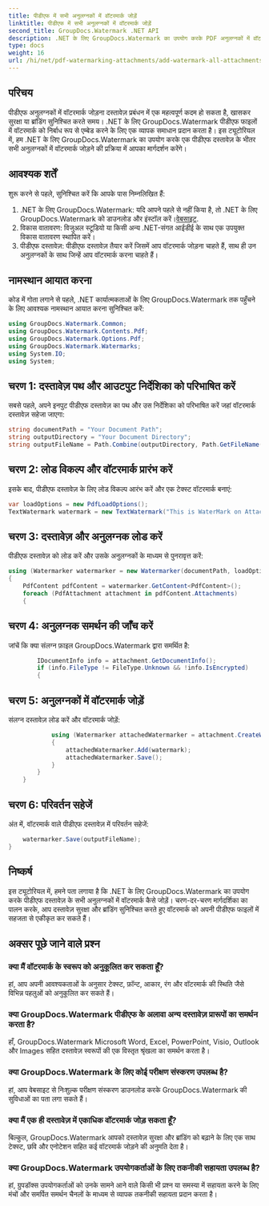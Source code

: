 ```yaml
---
title: पीडीएफ में सभी अनुलग्नकों में वॉटरमार्क जोड़ें
linktitle: पीडीएफ में सभी अनुलग्नकों में वॉटरमार्क जोड़ें
second_title: GroupDocs.Watermark .NET API
description: .NET के लिए GroupDocs.Watermark का उपयोग करके PDF अनुलग्नकों में वॉटरमार्क जोड़ने का तरीका जानें। अपने दस्तावेज़ों को कस्टम वॉटरमार्क से आसानी से सुरक्षित करें।
type: docs
weight: 16
url: /hi/net/pdf-watermarking-attachments/add-watermark-all-attachments-pdf/
---
```

## परिचय
पीडीएफ अनुलग्नकों में वॉटरमार्क जोड़ना दस्तावेज़ प्रबंधन में एक महत्वपूर्ण कदम हो सकता है, खासकर सुरक्षा या ब्रांडिंग सुनिश्चित करते समय। .NET के लिए GroupDocs.Watermark पीडीएफ फाइलों में वॉटरमार्क को निर्बाध रूप से एम्बेड करने के लिए एक व्यापक समाधान प्रदान करता है। इस ट्यूटोरियल में, हम .NET के लिए GroupDocs.Watermark का उपयोग करके एक पीडीएफ दस्तावेज़ के भीतर सभी अनुलग्नकों में वॉटरमार्क जोड़ने की प्रक्रिया में आपका मार्गदर्शन करेंगे।
## आवश्यक शर्तें
शुरू करने से पहले, सुनिश्चित करें कि आपके पास निम्नलिखित हैं:
1.  .NET के लिए GroupDocs.Watermark: यदि आपने पहले से नहीं किया है, तो .NET के लिए GroupDocs.Watermark को डाउनलोड और इंस्टॉल करें।[वेबसाइट](https://releases.groupdocs.com/Watermark/net/).
2. विकास वातावरण: विजुअल स्टूडियो या किसी अन्य .NET-संगत आईडीई के साथ एक उपयुक्त विकास वातावरण स्थापित करें।
3. पीडीएफ दस्तावेज़: पीडीएफ दस्तावेज़ तैयार करें जिसमें आप वॉटरमार्क जोड़ना चाहते हैं, साथ ही उन अनुलग्नकों के साथ जिन्हें आप वॉटरमार्क करना चाहते हैं।

## नामस्थान आयात करना
कोड में गोता लगाने से पहले, .NET कार्यात्मकताओं के लिए GroupDocs.Watermark तक पहुँचने के लिए आवश्यक नामस्थान आयात करना सुनिश्चित करें:
```csharp
using GroupDocs.Watermark.Common;
using GroupDocs.Watermark.Contents.Pdf;
using GroupDocs.Watermark.Options.Pdf;
using GroupDocs.Watermark.Watermarks;
using System.IO;
using System;
```
## चरण 1: दस्तावेज़ पथ और आउटपुट निर्देशिका को परिभाषित करें
सबसे पहले, अपने इनपुट पीडीएफ दस्तावेज़ का पथ और उस निर्देशिका को परिभाषित करें जहां वॉटरमार्क दस्तावेज़ सहेजा जाएगा:
```csharp
string documentPath = "Your Document Path";
string outputDirectory = "Your Document Directory";
string outputFileName = Path.Combine(outputDirectory, Path.GetFileName(documentPath));
```
## चरण 2: लोड विकल्प और वॉटरमार्क प्रारंभ करें
इसके बाद, पीडीएफ दस्तावेज़ के लिए लोड विकल्प आरंभ करें और एक टेक्स्ट वॉटरमार्क बनाएं:
```csharp
var loadOptions = new PdfLoadOptions();
TextWatermark watermark = new TextWatermark("This is WaterMark on Attachment", new Font("Arial", 19));
```
## चरण 3: दस्तावेज़ और अनुलग्नक लोड करें
पीडीएफ दस्तावेज़ को लोड करें और उसके अनुलग्नकों के माध्यम से पुनरावृत्त करें:
```csharp
using (Watermarker watermarker = new Watermarker(documentPath, loadOptions))
{
    PdfContent pdfContent = watermarker.GetContent<PdfContent>();
    foreach (PdfAttachment attachment in pdfContent.Attachments)
    {
```
## चरण 4: अनुलग्नक समर्थन की जाँच करें
जांचें कि क्या संलग्न फ़ाइल GroupDocs.Watermark द्वारा समर्थित है:
```csharp
        IDocumentInfo info = attachment.GetDocumentInfo();
        if (info.FileType != FileType.Unknown && !info.IsEncrypted)
        {
```
## चरण 5: अनुलग्नकों में वॉटरमार्क जोड़ें
संलग्न दस्तावेज़ लोड करें और वॉटरमार्क जोड़ें:
```csharp
            using (Watermarker attachedWatermarker = attachment.CreateWatermarker())
            {
                attachedWatermarker.Add(watermark);
                attachedWatermarker.Save();
            }
        }
    }
```
## चरण 6: परिवर्तन सहेजें
अंत में, वॉटरमार्क वाले पीडीएफ दस्तावेज़ में परिवर्तन सहेजें:
```csharp
    watermarker.Save(outputFileName);
}
```

## निष्कर्ष
इस ट्यूटोरियल में, हमने पता लगाया है कि .NET के लिए GroupDocs.Watermark का उपयोग करके पीडीएफ दस्तावेज़ के सभी अनुलग्नकों में वॉटरमार्क कैसे जोड़ें। चरण-दर-चरण मार्गदर्शिका का पालन करके, आप दस्तावेज़ सुरक्षा और ब्रांडिंग सुनिश्चित करते हुए वॉटरमार्क को अपनी पीडीएफ फाइलों में सहजता से एकीकृत कर सकते हैं।
## अक्सर पूछे जाने वाले प्रश्न
### क्या मैं वॉटरमार्क के स्वरूप को अनुकूलित कर सकता हूँ?
हां, आप अपनी आवश्यकताओं के अनुसार टेक्स्ट, फ़ॉन्ट, आकार, रंग और वॉटरमार्क की स्थिति जैसे विभिन्न पहलुओं को अनुकूलित कर सकते हैं।
### क्या GroupDocs.Watermark पीडीएफ के अलावा अन्य दस्तावेज़ प्रारूपों का समर्थन करता है?
हाँ, GroupDocs.Watermark Microsoft Word, Excel, PowerPoint, Visio, Outlook और Images सहित दस्तावेज़ स्वरूपों की एक विस्तृत श्रृंखला का समर्थन करता है।
### क्या GroupDocs.Watermark के लिए कोई परीक्षण संस्करण उपलब्ध है?
हां, आप वेबसाइट से निःशुल्क परीक्षण संस्करण डाउनलोड करके GroupDocs.Watermark की सुविधाओं का पता लगा सकते हैं।
### क्या मैं एक ही दस्तावेज़ में एकाधिक वॉटरमार्क जोड़ सकता हूँ?
बिल्कुल, GroupDocs.Watermark आपको दस्तावेज़ सुरक्षा और ब्रांडिंग को बढ़ाने के लिए एक साथ टेक्स्ट, छवि और एनोटेशन सहित कई वॉटरमार्क जोड़ने की अनुमति देता है।
### क्या GroupDocs.Watermark उपयोगकर्ताओं के लिए तकनीकी सहायता उपलब्ध है?
हां, ग्रुपडॉक्स उपयोगकर्ताओं को उनके सामने आने वाले किसी भी प्रश्न या समस्या में सहायता करने के लिए मंचों और समर्पित समर्थन चैनलों के माध्यम से व्यापक तकनीकी सहायता प्रदान करता है।